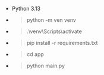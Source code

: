 - Python 3.13
- > python -m ven venv
- > .\venv\Scripts\activate
- > pip install -r requirements.txt
- > cd app
- > python main.py